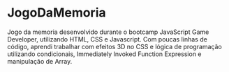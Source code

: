 # JogoDaMemoria
Jogo da memoria desenvolvido durante o bootcamp JavaScript Game Developer, utilizando HTML, CSS e Javascript. Com poucas linhas de código, aprendi trabalhar com efeitos 3D no CSS e lógica de programação utilizando condicionais, Immediately Invoked Function Expression e manipulação de Array.
